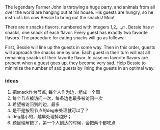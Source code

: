 The legendary Farmer John is throwing a huge party, and animals from all over the world are hanging out at his house. His guests are hungry, so he instructs his cow Bessie to bring out the snacks! Moo!

There are 𝑛
 snacks flavors, numbered with integers 1,2,…,𝑛
. Bessie has 𝑛
 snacks, one snack of each flavor. Every guest has exactly two favorite flavors. The procedure for eating snacks will go as follows:

First, Bessie will line up the guests in some way.
Then in this order, guests will approach the snacks one by one.
Each guest in their turn will eat all remaining snacks of their favorite flavor. In case no favorite flavors are present when a guest goes up, they become very sad.
Help Bessie to minimize the number of sad guests by lining the guests in an optimal way.

### ideas
1. 把snack作为节点, 每个人作为边，组成一个图
2. 每个节点被访问一次，每条边也最多被访问一次
3. 希望被访问到的边，最多
4. 是不是按照节点的deg来处理就可以了？
5. deg越小的，越早处理掉越好；
6. 题目理解错了，第一个人到达的时候，会把两个都吃点